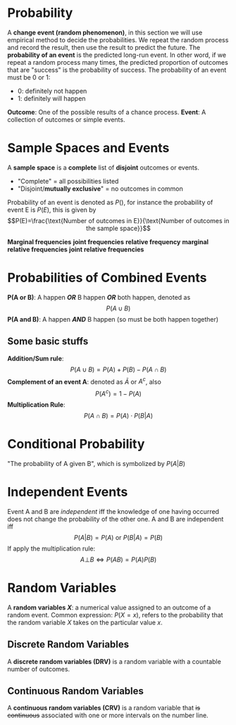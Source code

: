 # Probability
A **change event (random phenomenon)**, in this section we will use empirical method to decide the probabilities. We repeat the random process and record the result, then use the result to predict the future. 
The **probability of an event** is the predicted long-run event. In other word, if we repeat a random process many times, the predicted proportion of outcomes that are "success" is the probability of success.
The probability of an event must be 0 or 1:
- 0: definitely not happen
- 1: definitely will happen

**Outcome**: One of the possible results of a chance process. 
**Event**: A collection of outcomes or simple events.

# Sample Spaces and Events
A **sample space** is a **complete** list of **disjoint** outcomes or events.
- "Complete" = all possibilities listed
- "Disjoint/**mutually exclusive**" = no outcomes in common

Probability of an event is denoted as $P()$, for instance the probability of event E is $P(E)$, this is given by $$P(E)=\frac{\text{Number of outcomes in E}}{\text{Number of outcomes in the sample space}}$$

**Marginal frequencies**
**joint frequencies**
**relative frequency**
**marginal relative frequencies**
**joint relative frequencies**

# Probabilities of Combined Events
**P(A or B)**: A happen ***OR*** B happen ***OR*** both happen, denoted as $$P(A\cup B)$$
**P(A and B)**: A happen ***AND*** B happen (so must be both happen together)

## Some basic stuffs
**Addition/Sum rule**: $$P(A\cup B) = P(A)+P(B)-P(A\cap B)$$
**Complement of an event A**: denoted as $\bar{A}$ or $A^c$, also $$P(A^c)=1-P(A)$$
**Multiplication Rule**: $$P(A\cap B)=P(A)\cdot P(B|A)$$

# Conditional Probability
"The probability of A given B", which is symbolized by $P(A|B)$

# Independent Events
Event A and B are *independent* iff the knowledge of one having occurred does not change the probability of the other one. 
A and B are independent iff $$P(A|B)=P(A)\text{ or }P(B|A)=P(B)$$
If apply the multiplication rule:$$A\bot B \iff P(AB)=P(A)P(B)$$

# Random Variables
A **random variables $X$**: a numerical value assigned to an outcome of a random event. Common expression: $P(X=x)$, refers to the probability that the random variable $X$ takes on the particular value $x$.

## Discrete Random Variables
A **discrete random variables (DRV)** is a random variable with a countable number of outcomes.

## Continuous Random Variables
A **continuous random variables (CRV)** is a random variable that ~~is continuous~~ associated with one or more intervals on the number line. 
